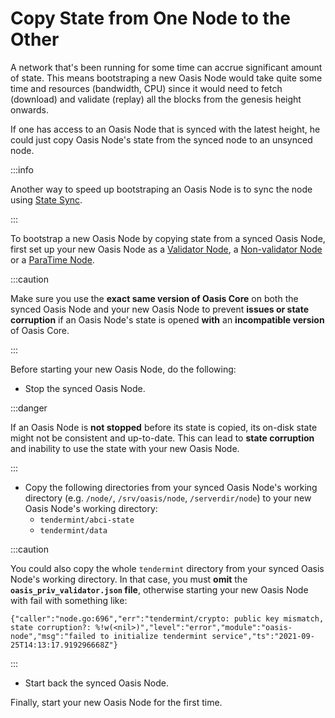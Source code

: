 # Copy State from One Node to the Other

A network that's been running for some time can accrue significant amount of state. This means  bootstraping a new Oasis Node would take quite some time and resources (bandwidth, CPU) since it would need to fetch (download) and validate (replay) all the blocks from the genesis height onwards.

If one has access to an Oasis Node that is synced with the latest height, he could just copy Oasis Node's state from the synced node to an unsynced node.

:::info

Another way to speed up bootstraping an Oasis Node is to sync the node using [State Sync](sync-node-using-state-sync.md).

:::

To bootstrap a new Oasis Node by copying state from a synced Oasis Node, first set up your new Oasis Node as a [Validator Node](../set-up-your-node/run-validator.md), a [Non-validator Node](../set-up-your-node/run-non-validator.md) or a [ParaTime Node](../set-up-your-node/run-a-paratime-node.mdx).

:::caution

Make sure you use the **exact same version of Oasis Core** on both the synced Oasis Node and your new Oasis Node to prevent **issues or state corruption** if an Oasis Node's state is opened **with** an **incompatible version** of Oasis Core.

:::

Before starting your new Oasis Node, do the following:

* Stop the synced Oasis Node.

:::danger

If an Oasis Node is **not stopped** before its state is copied, its on-disk state might not be consistent and up-to-date. This can lead to **state corruption** and inability to use the state with your new Oasis Node.

:::

* Copy the following directories from your synced Oasis Node's working directory (e.g. `/node/`, `/srv/oasis/node`, `/serverdir/node`) to your new Oasis Node's working directory:
  * `tendermint/abci-state`
  * `tendermint/data`

:::caution

You could also copy the whole `tendermint` directory from your synced Oasis Node's working directory. In that case, you must **omit** the **`oasis_priv_validator.json` file**, otherwise starting your new Oasis Node with fail with something like:

```
{"caller":"node.go:696","err":"tendermint/crypto: public key mismatch, state corruption?: %!w(<nil>)","level":"error","module":"oasis-node","msg":"failed to initialize tendermint service","ts":"2021-09-25T14:13:17.919296668Z"}
```

:::

* Start back the synced Oasis Node.

Finally, start your new Oasis Node for the first time.
